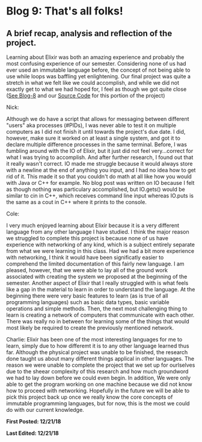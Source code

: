# Blog 9: That's all folks!

## A brief recap, analysis and reflection of the project.

Learning about Elixir was both an amazing experience and probably the most confusing experience of our semester. Considering none of us had ever used an immutable language before, the concept of not being able to use while loops was baffling yet enlightening. Our final project was quite a stretch in what we felt like we could accomplish, and while we did not exactly get to what we had hoped for, I feel as though we got quite close ([See Blog-8](Blog-8.md) and our [Source Code](Source%20Code/Messages) for this portion of the project)


Nick:

Although we do have a script that allows for messaging between different "users" aka processes (#PIDs), I was never able to test it on multiple computers as I did not finish it until towards the project's due date. I did, however, make sure it worked on at least a single system, and got it to declare multiple difference processes in the same terminal. Before, I was fumbling around with the IO of Elixir, but it just did not feel very...correct for what I was trying to accomplish. And after further research, I found out that it really wasn't correct. IO made me struggle because it would always store with a newline at the end of anything you input, and I had no idea how to get rid of it. This made it so that you couldn't do math at all like how you would with Java or C++ for example. No blog post was written on IO because I felt as though nothing was particulary accomplished, but IO.gets() would be similar to cin in C++, which receives command line input whereas IO.puts is the same as a cout in C++ where it prints to the console.


Cole:

I very much enjoyed learning about Elixir because it is a very different language from any other language I have studied. I think the major reason we struggled to complete this project is because none of us have experience with networking of any kind, which is a subject entirely separate from what we were learning in this class. Had we had a bit more experience with networking, I think it would have been significatly easier to comprehend the limited documentation of this fairly new language. I am pleased, however, that we were able to lay all of the ground work associated with creating the system we proposed at the beginning of the semester. Another aspect of Elixir that I really struggled with is what feels like a gap in the material to learn in order to understand the language. At the beginning there were very basic features to learn (as is true of all programming languages) such as basic data types, basic variable operations and simple methods. Then, the next most challenging thing to learn is creating a network of computers that communicate with each other. There was really no in between for learning some of the things that would most likely be required to create the previously mentioned network.


Charlie:
Elixir has been one of the most interesting languages for me to learn, simply due to how differemt it is to any other language learned thus far. Although the physical project was unable to be finished, the research done taught us about many different things applical in other languages. The reason we were unable to complete the project that we set up for ourlselves due to the sheear complexity of this research and how much groundword we had to lay down before we could even begin. In addition, We were only able to get the program working on one machine because we did not know how to proceed with networking. Hopefully in the future we will be able to pick this project back up once we really know the core concepts of immutable programming languages, but for now, this is the most we could do with our current knowledge. 


**First Posted: 12/21/18**

**Last Edited: 12/21/18**
